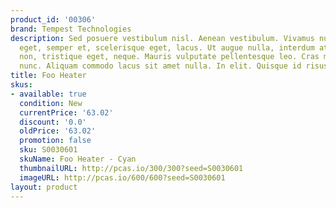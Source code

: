 ```yaml
---
product_id: '00306'
brand: Tempest Technologies
description: Sed posuere vestibulum nisl. Aenean vestibulum. Vivamus nulla elit, vestibulum
  eget, semper et, scelerisque eget, lacus. Ut augue nulla, interdum at, adipiscing
  non, tristique eget, neque. Mauris vulputate pellentesque leo. Cras mollis scelerisque
  nunc. Aliquam commodo lacus sit amet nulla. In elit. Quisque id risus.
title: Foo Heater
skus:
- available: true
  condition: New
  currentPrice: '63.02'
  discount: '0.0'
  oldPrice: '63.02'
  promotion: false
  sku: S0030601
  skuName: Foo Heater - Cyan
  thumbnailURL: http://pcas.io/300/300?seed=S0030601
  imageURL: http://pcas.io/600/600?seed=S0030601
layout: product
---
```

